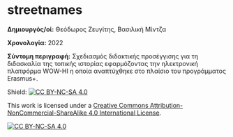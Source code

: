 # streetnames

**Δημιουργός/οί:** Θεόδωρος Ζευγίτης, Βασιλική Μίντζα

**Χρονολογία:** 2022

**Σύντομη περιγραφή:** Σχεδιασμός διδακτικής προσέγγισης για τη διδασκαλία της τοπικής ιστορίας εφαρμόζοντας την ηλεκτρονική πλατφόρμα WOW-HI η οποία αναπτύχθηκε στο πλαίσιο του προγράμματος Erasmus+.

Shield: [![CC BY-NC-SA 4.0][cc-by-nc-sa-shield]][cc-by-nc-sa]

This work is licensed under a
[Creative Commons Attribution-NonCommercial-ShareAlike 4.0 International License][cc-by-nc-sa].

[![CC BY-NC-SA 4.0][cc-by-nc-sa-image]][cc-by-nc-sa]

[cc-by-nc-sa]: http://creativecommons.org/licenses/by-nc-sa/4.0/
[cc-by-nc-sa-image]: https://licensebuttons.net/l/by-nc-sa/4.0/88x31.png
[cc-by-nc-sa-shield]: https://img.shields.io/badge/License-CC%20BY--NC--SA%204.0-lightgrey.svg
